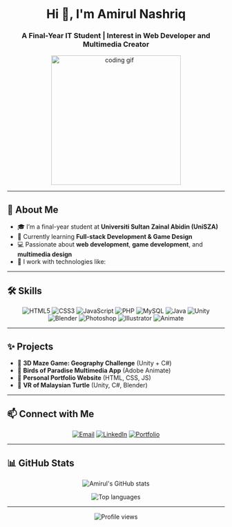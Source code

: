 <h1 align="center">Hi 👋, I'm Amirul Nashriq</h1>
<h3 align="center">A Final-Year IT Student | Interest in Web Developer and Multimedia Creator</h3>

<p align="center">
  <img src="https://media.giphy.com/media/qgQUggAC3Pfv687qPC/giphy.gif" width="300" alt="coding gif">
</p>

---

## 🚀 About Me

- 🎓 I’m a final-year student at **Universiti Sultan Zainal Abidin (UniSZA)**  
- 🌱 Currently learning **Full-stack Development & Game Design**  
- 💻 Passionate about **web development**, **game development**, and **multimedia design**  
- 📝 I work with technologies like:
  
---

## 🛠 Skills

<p align="center">
  <img src="https://img.shields.io/badge/HTML5-E34F26?logo=html5&logoColor=white" alt="HTML5"/>
  <img src="https://img.shields.io/badge/CSS3-1572B6?logo=css3&logoColor=white" alt="CSS3"/>
  <img src="https://img.shields.io/badge/JavaScript-F7DF1E?logo=javascript&logoColor=black" alt="JavaScript"/>
  <img src="https://img.shields.io/badge/PHP-777BB4?logo=php&logoColor=white" alt="PHP"/>
  <img src="https://img.shields.io/badge/MySQL-4479A1?logo=mysql&logoColor=white" alt="MySQL"/>
  <img src="https://img.shields.io/badge/Java-007396?logo=java&logoColor=white" alt="Java"/>
  <img src="https://img.shields.io/badge/Unity-000000?logo=unity&logoColor=white" alt="Unity"/>
  <img src="https://img.shields.io/badge/Blender-F5792A?logo=blender&logoColor=white" alt="Blender"/>
  <img src="https://img.shields.io/badge/Photoshop-31A8FF?logo=adobe-photoshop&logoColor=white" alt="Photoshop"/>
  <img src="https://img.shields.io/badge/Illustrator-FF9A00?logo=adobe-illustrator&logoColor=white" alt="Illustrator"/>
  <img src="https://img.shields.io/badge/Animate-FF0000?logo=adobe-animate&logoColor=white" alt="Animate"/>
</p>

---

## ✨ Projects

- 🔹 **3D Maze Game: Geography Challenge** (Unity + C#)
- 🔹 **Birds of Paradise Multimedia App** (Adobe Animate)
- 🔹 **Personal Portfolio Website** (HTML, CSS, JS)
- 🔹 **VR of Malaysian Turtle** (Unity, C#, Blender)

---

## 📫 Connect with Me

<p align="center">
  <a href="mailto:amirul.yourmail@example.com"><img src="https://img.shields.io/badge/Email-D14836?logo=gmail&logoColor=white" alt="Email"/></a>
  <a href="https://linkedin.com/in/yourlinkedin"><img src="https://img.shields.io/badge/LinkedIn-0077B5?logo=linkedin&logoColor=white" alt="LinkedIn"/></a>
  <a href="https://your-portfolio.com"><img src="https://img.shields.io/badge/Portfolio-FF5722?logo=firefox-browser&logoColor=white" alt="Portfolio"/></a>
</p>

---

## 📊 GitHub Stats

<p align="center">
  <img src="https://github-readme-stats.vercel.app/api?username=yourusername&show_icons=true&theme=tokyonight" alt="Amirul's GitHub stats">
</p>

<p align="center">
  <img src="https://github-readme-stats.vercel.app/api/top-langs/?username=yourusername&layout=compact&theme=tokyonight" alt="Top languages">
</p>

---

<p align="center">
  <img src="https://komarev.com/ghpvc/?username=yourusername&style=flat-square&color=blue" alt="Profile views"/>
</p>
